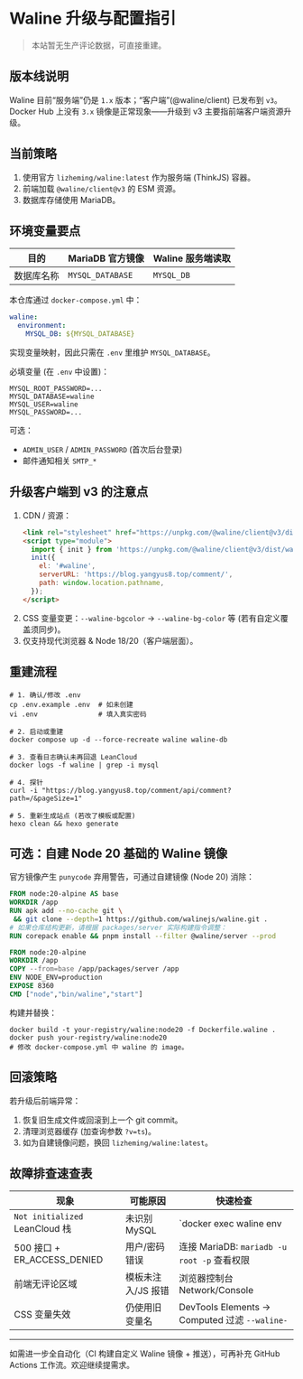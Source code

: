 # Waline 升级与配置指引

> 本站暂无生产评论数据，可直接重建。

## 版本线说明

Waline 目前“服务端”仍是 `1.x` 版本；“客户端”(@waline/client) 已发布到 `v3`。Docker Hub 上没有 `3.x` 镜像是正常现象——升级到 v3 主要指前端客户端资源升级。

## 当前策略

1. 使用官方 `lizheming/waline:latest` 作为服务端 (ThinkJS) 容器。
2. 前端加载 `@waline/client@v3` 的 ESM 资源。
3. 数据库存储使用 MariaDB。

## 环境变量要点

| 目的 | MariaDB 官方镜像 | Waline 服务端读取 |
|------|------------------|-------------------|
| 数据库名称 | `MYSQL_DATABASE` | `MYSQL_DB` |

本仓库通过 `docker-compose.yml` 中：

```yaml
waline:
  environment:
    MYSQL_DB: ${MYSQL_DATABASE}
```

实现变量映射，因此只需在 `.env` 里维护 `MYSQL_DATABASE`。

必填变量 (在 `.env` 中设置)：

```
MYSQL_ROOT_PASSWORD=...
MYSQL_DATABASE=waline
MYSQL_USER=waline
MYSQL_PASSWORD=...
```

可选：
- `ADMIN_USER` / `ADMIN_PASSWORD` (首次后台登录)
- 邮件通知相关 `SMTP_*`

## 升级客户端到 v3 的注意点

1. CDN / 资源：
   ```html
   <link rel="stylesheet" href="https://unpkg.com/@waline/client@v3/dist/waline.css" />
   <script type="module">
     import { init } from 'https://unpkg.com/@waline/client@v3/dist/waline.js';
     init({
       el: '#waline',
       serverURL: 'https://blog.yangyus8.top/comment/',
       path: window.location.pathname,
     });
   </script>
   ```
2. CSS 变量变更：`--waline-bgcolor` → `--waline-bg-color` 等 (若有自定义覆盖须同步)。
3. 仅支持现代浏览器 & Node 18/20（客户端层面）。

## 重建流程

```
# 1. 确认/修改 .env
cp .env.example .env  # 如未创建
vi .env               # 填入真实密码

# 2. 启动或重建
docker compose up -d --force-recreate waline waline-db

# 3. 查看日志确认未再回退 LeanCloud
docker logs -f waline | grep -i mysql

# 4. 探针
curl -i "https://blog.yangyus8.top/comment/api/comment?path=/&pageSize=1"

# 5. 重新生成站点 (若改了模板或配置)
hexo clean && hexo generate
```

## 可选：自建 Node 20 基础的 Waline 镜像

官方镜像产生 `punycode` 弃用警告，可通过自建镜像 (Node 20) 消除：

```Dockerfile
FROM node:20-alpine AS base
WORKDIR /app
RUN apk add --no-cache git \
 && git clone --depth=1 https://github.com/walinejs/waline.git .
# 如果仓库结构更新，请根据 packages/server 实际构建指令调整：
RUN corepack enable && pnpm install --filter @waline/server --prod

FROM node:20-alpine
WORKDIR /app
COPY --from=base /app/packages/server /app
ENV NODE_ENV=production
EXPOSE 8360
CMD ["node","bin/waline","start"]
```

构建并替换：
```
docker build -t your-registry/waline:node20 -f Dockerfile.waline .
docker push your-registry/waline:node20
# 修改 docker-compose.yml 中 waline 的 image。
```

## 回滚策略

若升级后前端异常：
1. 恢复旧生成文件或回滚到上一个 git commit。
2. 清理浏览器缓存 (加查询参数 `?v=ts`)。
3. 如为自建镜像问题，换回 `lizheming/waline:latest`。

## 故障排查速查表

| 现象 | 可能原因 | 快速检查 |
|------|----------|----------|
| `Not initialized` LeanCloud 栈 | 未识别 MySQL | `docker exec waline env | grep MYSQL_DB` |
| 500 接口 + ER_ACCESS_DENIED | 用户/密码错误 | 连接 MariaDB: `mariadb -u root -p` 查看权限 |
| 前端无评论区域 | 模板未注入/JS 报错 | 浏览器控制台 Network/Console |
| CSS 变量失效 | 仍使用旧变量名 | DevTools Elements -> Computed 过滤 `--waline-` |

---

如需进一步全自动化（CI 构建自定义 Waline 镜像 + 推送），可再补充 GitHub Actions 工作流。欢迎继续提需求。
